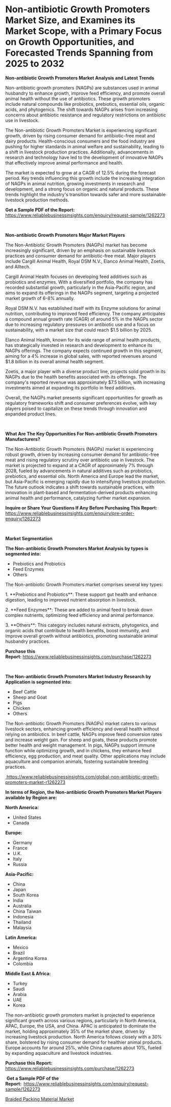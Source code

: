 <p><h1>Non-antibiotic Growth Promoters Market Size, and Examines its Market Scope, with a Primary Focus on Growth Opportunities, and Forecasted Trends Spanning from 2025 to 2032</h1></p><p><strong>Non-antibiotic Growth Promoters Market Analysis and Latest Trends</strong></p>
<p><p>Non-antibiotic growth promoters (NAGPs) are substances used in animal husbandry to enhance growth, improve feed efficiency, and promote overall animal health without the use of antibiotics. These growth promoters include natural compounds like probiotics, prebiotics, essential oils, organic acids, and phytogenics. The shift towards NAGPs arises from increasing concerns about antibiotic resistance and regulatory restrictions on antibiotic use in livestock.</p><p>The Non-antibiotic Growth Promoters Market is experiencing significant growth, driven by rising consumer demand for antibiotic-free meat and dairy products. Health-conscious consumers and the food industry are pushing for higher standards in animal welfare and sustainability, leading to a shift in livestock production practices. Additionally, advancements in research and technology have led to the development of innovative NAGPs that effectively improve animal performance and health.</p><p>The market is expected to grow at a CAGR of 12.5% during the forecast period. Key trends influencing this growth include the increasing integration of NAGPs in animal nutrition, growing investments in research and development, and a strong focus on organic and natural products. These trends highlight the industry's transition towards safer and more sustainable livestock production methods.</p></p>
<p><strong>Get a Sample PDF of the Report:&nbsp;</strong> <a href="https://www.reliablebusinessinsights.com/enquiry/request-sample/1262273?utm_campaign=2032&utm_medium=2&utm_source=Github&utm_content=ia&utm_term=02022025&utm_id=non-antibiotic-growth-promoters">https://www.reliablebusinessinsights.com/enquiry/request-sample/1262273</a></p>
<p>&nbsp;</p>
<p><strong>Non-antibiotic Growth Promoters Major Market Players</strong></p>
<p><p>The Non-Antibiotic Growth Promoters (NAGPs) market has become increasingly significant, driven by an emphasis on sustainable livestock practices and consumer demand for antibiotic-free meat. Major players include Cargill Animal Health, Royal DSM N.V., Elanco Animal Health, Zoetis, and Alltech.</p><p>Cargill Animal Health focuses on developing feed additives such as probiotics and enzymes. With a diversified portfolio, the company has recorded substantial growth, particularly in the Asia-Pacific region, and aims to expand its offerings in the NAGPs segment, targeting a projected market growth of 6-8% annually.</p><p>Royal DSM N.V. has established itself with its Enzyme solutions for animal nutrition, contributing to improved feed efficiency. The company anticipates a compound annual growth rate (CAGR) of around 5% in the NAGPs sector due to increasing regulatory pressures on antibiotic use and a focus on sustainability, with a market size that could reach $1.5 billion by 2025.</p><p>Elanco Animal Health, known for its wide range of animal health products, has strategically invested in research and development to enhance its NAGPs offerings. The company expects continued growth in this segment, aiming for a 4% increase in global sales, with reported revenues around $1.8 billion in its overall animal health segment.</p><p>Zoetis, a major player with a diverse product line, projects solid growth in its NAGPs due to the health benefits associated with its offerings. The company's reported revenue was approximately $7.5 billion, with increasing investments aimed at expanding its portfolio in feed additives.</p><p>Overall, the NAGPs market presents significant opportunities for growth as regulatory frameworks shift and consumer preferences evolve, with key players poised to capitalize on these trends through innovation and expanded product lines.</p></p>
<p>&nbsp;</p>
<p><strong>What Are The Key Opportunities For Non-antibiotic Growth Promoters Manufacturers?</strong></p>
<p><p>The Non-Antibiotic Growth Promoters (NAGPs) market is experiencing robust growth, driven by increasing consumer demand for antibiotic-free meat and rising regulatory scrutiny over antibiotic use in livestock. The market is projected to expand at a CAGR of approximately 7% through 2028, fueled by advancements in natural additives such as probiotics, prebiotics, and essential oils. North America and Europe lead the market, but Asia-Pacific is emerging rapidly due to intensifying livestock production. The future outlook indicates a shift towards sustainable practices, with innovation in plant-based and fermentation-derived products enhancing animal health and performance, catalyzing further market expansion.</p></p>
<p><strong>Inquire or Share Your Questions If Any Before Purchasing This Report:</strong> <a href="https://www.reliablebusinessinsights.com/enquiry/pre-order-enquiry/1262273?utm_campaign=2032&utm_medium=2&utm_source=Github&utm_content=ia&utm_term=02022025&utm_id=non-antibiotic-growth-promoters">https://www.reliablebusinessinsights.com/enquiry/pre-order-enquiry/1262273</a></p>
<p>&nbsp;</p>
<p><strong>Market Segmentation</strong></p>
<p><strong>The Non-antibiotic Growth Promoters Market Analysis by types is segmented into:</strong></p>
<p><ul><li>Prebiotics and Probiotics</li><li>Feed Enzymes</li><li>Others</li></ul></p>
<p><p>The Non-antibiotic Growth Promoters market comprises several key types: </p><p>1. **Prebiotics and Probiotics**: These support gut health and enhance digestion, leading to improved nutrient absorption in livestock.</p><p>  </p><p>2. **Feed Enzymes**: These are added to animal feed to break down complex nutrients, optimizing feed efficiency and animal performance.</p><p>3. **Others**: This category includes natural extracts, phytogenics, and organic acids that contribute to health benefits, boost immunity, and improve overall growth without antibiotics, promoting sustainable animal husbandry practices.</p></p>
<p><strong>Purchase this Report:&nbsp;</strong><a href="https://www.reliablebusinessinsights.com/purchase/1262273?utm_campaign=2032&utm_medium=2&utm_source=Github&utm_content=ia&utm_term=02022025&utm_id=non-antibiotic-growth-promoters">https://www.reliablebusinessinsights.com/purchase/1262273</a></p>
<p>&nbsp;</p>
<p><strong>The Non-antibiotic Growth Promoters Market Industry Research by Application is segmented into:</strong></p>
<p><ul><li>Beef Cattle</li><li>Sheep and Goat</li><li>Pigs</li><li>Chicken</li><li>Others</li></ul></p>
<p><p>The Non-antibiotic Growth Promoters (NAGPs) market caters to various livestock sectors, enhancing growth efficiency and overall health without relying on antibiotics. In beef cattle, NAGPs improve feed conversion rates and increase weight gain. For sheep and goats, these products promote better health and weight management. In pigs, NAGPs support immune function while optimizing growth, and in chickens, they enhance feed efficiency, egg production, and meat quality. Other applications may include aquaculture and companion animals, fostering sustainable breeding practices.</p></p>
<p><a href="https://www.reliablebusinessinsights.com/global-non-antibiotic-growth-promoters-market-r1262273?utm_campaign=2032&utm_medium=2&utm_source=Github&utm_content=ia&utm_term=02022025&utm_id=non-antibiotic-growth-promoters">&nbsp;https://www.reliablebusinessinsights.com/global-non-antibiotic-growth-promoters-market-r1262273</a></p>
<p><strong>In terms of Region, the Non-antibiotic Growth Promoters Market Players available by Region are:</strong></p>
<p>
    <p> <strong> North America: </strong>
        <ul>
            <li>United States</li>
            <li>Canada</li>
        </ul>
        </p> 
    <p> <strong> Europe: </strong>
        <ul>
            <li>Germany</li>
            <li>France</li>
            <li>U.K.</li>
            <li>Italy</li>
            <li>Russia</li>
        </ul>
        </p> 
    <p> <strong> Asia-Pacific: </strong>
        <ul>
            <li>China</li>
            <li>Japan</li>
            <li>South Korea</li>
            <li>India</li>
            <li>Australia</li>
            <li>China Taiwan</li>
            <li>Indonesia</li>
            <li>Thailand</li>
            <li>Malaysia</li>
        </ul>
        </p> 
    <p> <strong> Latin America: </strong>
        <ul>
            <li>Mexico</li>
            <li>Brazil</li>
            <li>Argentina Korea</li>
            <li>Colombia</li>
        </ul>
        </p> 
    <p> <strong> Middle East & Africa: </strong>
        <ul>
            <li>Turkey</li>
            <li>Saudi</li>
            <li>Arabia</li>
            <li>UAE</li>
            <li>Korea</li>
        </ul>
    </p>
    </p>
<p><p>The non-antibiotic growth promoters market is projected to experience significant growth across various regions, particularly in North America, APAC, Europe, the USA, and China. APAC is anticipated to dominate the market, holding approximately 35% of the market share, driven by increasing livestock production. North America follows closely with a 30% share, bolstered by rising consumer demand for healthier animal products. Europe accounts for around 25%, while China captures about 10%, fueled by expanding aquaculture and livestock industries.</p></p>
<p><strong>Purchase this Report: </strong><a href="https://www.reliablebusinessinsights.com/purchase/1262273?utm_campaign=2032&utm_medium=2&utm_source=Github&utm_content=ia&utm_term=02022025&utm_id=non-antibiotic-growth-promoters">https://www.reliablebusinessinsights.com/purchase/1262273</a></p>
<p>&nbsp;<strong>Get a Sample PDF of the Report:&nbsp;&nbsp;</strong><a href="https://www.reliablebusinessinsights.com/enquiry/request-sample/1262273?utm_campaign=2032&utm_medium=2&utm_source=Github&utm_content=ia&utm_term=02022025&utm_id=non-antibiotic-growth-promoters">https://www.reliablebusinessinsights.com/enquiry/request-sample/1262273</a></p>
<p><strong></strong></p>
<p><p><a href="https://github.com/SanjidaMahmud54/Market-Research-Report-List-1/blob/main/braided-packing-material-market.md?utm_campaign=2032&utm_medium=2&utm_source=Github&utm_content=ia&utm_term=02022025&utm_id=non-antibiotic-growth-promoters">Braided Packing Material Market</a></p></p>